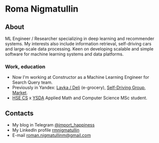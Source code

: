 # Roma Nigmatullin

## About

ML Engineer / Researcher specializing in deep learning and recommender systems. My interests also include information retrieval, self-driving cars and large-scale data processing.
Keen on developing scalable and simple software for machine learning systems and data platforms. 

### Work, education
- Now I'm working at Constructor as a Machine Learning Engineer for Search Query team.
- Previously in Yandex: [Lavka / Deli](https://deli.yango.com/) (e-grocery), [Self-Driving Group](https://sdg.yandex.ru), [Market](https://market.yandex.ru).
- [HSE CS](https://cs.hse.ru/en/) x [YSDA](https://shad.yandex.ru) Applied Math and Computer Science MSc student.

## Contacts

- My blog in Telegram [@import_happiness](https://t.me/import_happiness)
- My LinkedIn profile [rmnigmatullin](https://www.linkedin.com/in/rmnigmatullin/)
- E-mail [roman.nigmatullinm@gmail.com](mailto:roman.nigmatullinm@gmail.com)
